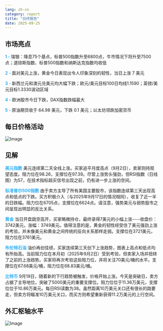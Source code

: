 ```yaml
---
lang: zh-cn
category: report
title: "日终报告"
date: 2025-09-25
---
```



<h2>市场亮点</h2>
<strong style="color: #2caef7;">1 - </strong> 瑞银：降息75个基点，标普500指数升至6800点，牛市情况下将升至7500点；道琼斯指数、标普500指数和纳斯达克指数均收低

<strong style="color: #2caef7;">2 - </strong> 面对美元上涨，黄金今日表现出令人印象深刻的韧性，当日上涨 7 美元


<strong style="color: #2caef7;">3 - </strong> 新西兰元和澳元兑美元均大幅下跌；欧元/美元目标100日均线1.1590；英镑/美元目标1.3330波动区域

<strong style="color: #2caef7;">4 - </strong> 欧洲股市今日下跌，DAX指数跌幅最大


<strong style="color: #2caef7;">5 - </strong> 原油期货收于 64.98 美元，下跌 0.1 美元；以太坊领跌加密货币



<h2>每日价格活动</h2>
<img src="https://markleighedu.github.io/img/Sep-2025/25-Sep-2025/price.jpg" alt="Image"/>

<h2>见解</h2>
<strong style="color: #2caef7;">美元指数</strong> 美元连续第二天全线上涨。买家追平月度高点（9月2日），卖家则持观望态度。阻力位在98.26，支撑位在97.39。尽管上涨势头强劲，但RSI指数（日线图）为57，在技术指标超买信号出现之前，仍有进一步上涨的空间。

<strong style="color: #2caef7;">标准普尔500指数</strong> 由于卖方主导了所有美国主要股市，该指数连续第三天出现高点和低点的下跌。买方积极介入（与2025年9月17日的情况相同），收复了近一半的日跌幅。阻力位在6705点，支撑位在6624点。请注意，强势美元与弱势股市之间呈现出明显的反比关系。

<strong style="color: #2caef7;">黄金</strong> 当日开盘跳空高开，买家略微持仓，最终录得7美元的小幅上涨----收盘价：3742美元，涨幅：3749美元。值得注意的是，黄金的韧性经受住了美元强劲上涨的考验，并未像美元和黄金之间传统的反向关系那样走弱。支撑位在3721美元，阻力位在3761美元。

<strong style="color: #2caef7;">布伦特石油</strong> 油价再创佳绩，买家连续第三天创下上涨趋势，图表上高点和低点均有所抬高。当前阻力位在本月初（2025年9月2日）受到考验，但卖家入场并扭转了之前的上涨趋势。买家将再次考验这些阻力位，并将关注70美元/桶的水平。支撑位在67.68美元/桶，阻力位在68.83美元/桶。

<strong style="color: #2caef7;">比特币</strong> 9月19日，随着新的下行趋势被触发，价格开始上涨。今天是突破日，卖方占据了主导地位，突破了5000美元的重要支撑位。阻力位位于11.36万美元，支撑位位于10.86万美元。每日RSI读数为38。虽然距离10万美元关口还有很长的路要走，但卖方将瞄准10万美元关口，而买方则希望重新获得11.2万美元的上行空间。



<h2>外汇枢轴水平</h2>
<img src="https://markleighedu.github.io/img/Sep-2025/25-Sep-2025/pivot.jpg" alt="Image"/>